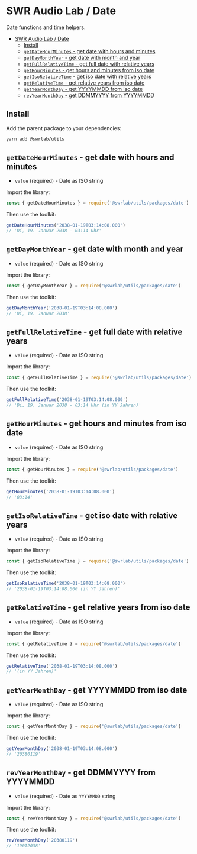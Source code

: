 # SWR Audio Lab / Date

Date functions and time helpers.

- [SWR Audio Lab / Date](#swr-audio-lab--date)
  - [Install](#install)
  - [`getDateHourMinutes` - get date with hours and minutes](#getdatehourminutes---get-date-with-hours-and-minutes)
  - [`getDayMonthYear` - get date with month and year](#getdaymonthyear---get-date-with-month-and-year)
  - [`getFullRelativeTime` - get full date with relative years](#getfullrelativetime---get-full-date-with-relative-years)
  - [`getHourMinutes` - get hours and minutes from iso date](#gethourminutes---get-hours-and-minutes-from-iso-date)
  - [`getIsoRelativeTime` - get iso date with relative years](#getisorelativetime---get-iso-date-with-relative-years)
  - [`getRelativeTime` - get relative years from iso date](#getrelativetime---get-relative-years-from-iso-date)
  - [`getYearMonthDay` - get YYYYMMDD from iso date](#getyearmonthday---get-yyyymmdd-from-iso-date)
  - [`revYearMonthDay` - get DDMMYYYY from YYYYMMDD](#revyearmonthday---get-ddmmyyyy-from-yyyymmdd)

## Install

Add the parent package to your dependencies:

```sh
yarn add @swrlab/utils
```

## `getDateHourMinutes` - get date with hours and minutes

- `value` (required) - Date as ISO string

Import the library:

```js
const { getDateHourMinutes } = require('@swrlab/utils/packages/date')
```

Then use the toolkit:

```js
getDateHourMinutes('2038-01-19T03:14:08.000')
// 'Di, 19. Januar 2038 - 03:14 Uhr'
```

## `getDayMonthYear` - get date with month and year

- `value` (required) - Date as ISO string

Import the library:

```js
const { getDayMonthYear } = require('@swrlab/utils/packages/date')
```

Then use the toolkit:

```js
getDayMonthYear('2038-01-19T03:14:08.000')
// 'Di, 19. Januar 2038'
```

## `getFullRelativeTime` - get full date with relative years

- `value` (required) - Date as ISO string

Import the library:

```js
const { getFullRelativeTime } = require('@swrlab/utils/packages/date')
```

Then use the toolkit:

```js
getFullRelativeTime('2038-01-19T03:14:08.000')
// 'Di, 19. Januar 2038 - 03:14 Uhr (in YY Jahren)'
```

## `getHourMinutes` - get hours and minutes from iso date

- `value` (required) - Date as ISO string

Import the library:

```js
const { getHourMinutes } = require('@swrlab/utils/packages/date')
```

Then use the toolkit:

```js
getHourMinutes('2038-01-19T03:14:08.000')
// '03:14'
```

## `getIsoRelativeTime` - get iso date with relative years

- `value` (required) - Date as ISO string

Import the library:

```js
const { getIsoRelativeTime } = require('@swrlab/utils/packages/date')
```

Then use the toolkit:

```js
getIsoRelativeTime('2038-01-19T03:14:08.000')
// '2038-01-19T03:14:08.000 (in YY Jahren)'
```

## `getRelativeTime` - get relative years from iso date

- `value` (required) - Date as ISO string

Import the library:

```js
const { getRelativeTime } = require('@swrlab/utils/packages/date')
```

Then use the toolkit:

```js
getRelativeTime('2038-01-19T03:14:08.000')
// '(in YY Jahren)'
```

## `getYearMonthDay` - get YYYYMMDD from iso date

- `value` (required) - Date as ISO string

Import the library:

```js
const { getYearMonthDay } = require('@swrlab/utils/packages/date')
```

Then use the toolkit:

```js
getYearMonthDay('2038-01-19T03:14:08.000')
// '20380119'
```

## `revYearMonthDay` - get DDMMYYYY from YYYYMMDD

- `value` (required) - Date as `YYYYMMDD` string

Import the library:

```js
const { revYearMonthDay } = require('@swrlab/utils/packages/date')
```

Then use the toolkit:

```js
revYearMonthDay('20380119')
// '19012038'
```
